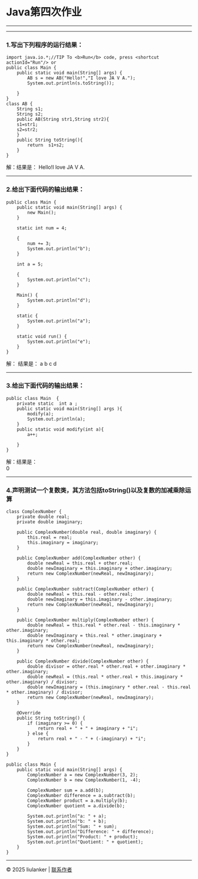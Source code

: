 # Java第四次作业
--- 

---  

### 1.写出下列程序的运行结果：

    import java.io.*;//TIP To <b>Run</b> code, press <shortcut actionId="Run"/> or
    public class Main {
        public static void main(String[] args) {
            AB s = new AB("Hello!","I love JA V A.");
            System.out.println(s.toString());

        }
    }
    class AB {
        String s1;
        String s2;
        public AB(String str1,String str2){
        s1=str1;
        s2=str2;
        }
        public String toString(){
            return  s1+s2;
        }
    }


解：结果是：
Hello!I love JA V A.

---
### 2.给出下面代码的输出结果：

    public class Main {
        public static void main(String[] args) {
            new Main();
        }

        static int num = 4;

        {
            num += 3;
            System.out.println("b");
        }

        int a = 5;

        {
            System.out.println("c");
        }

        Main() {
            System.out.println("d");
        }

        static {
            System.out.println("a");
        }

        static void run() {
            System.out.println("e");
        }
    }

解： 结果是：
a
b
c
d
   

---  
### 3.给出下面代码的输出结果：
    public class Main  {
        private static  int a ;
        public static void main(String[] args ){
            modify(a);
            System.out.println(a);
        }
        public static void modify(int a){
            a++;
            
        }
    }

解：结果是：  
0  


  
--- 
  
### 4.声明测试一个复数类，其方法包括toString()以及复数的加减乘除运算

    class ComplexNumber {
        private double real;
        private double imaginary;

        public ComplexNumber(double real, double imaginary) {
            this.real = real;
            this.imaginary = imaginary;
        }

        public ComplexNumber add(ComplexNumber other) {
            double newReal = this.real + other.real;
            double newImaginary = this.imaginary + other.imaginary;
            return new ComplexNumber(newReal, newImaginary);
        }

        public ComplexNumber subtract(ComplexNumber other) {
            double newReal = this.real - other.real;
            double newImaginary = this.imaginary - other.imaginary;
            return new ComplexNumber(newReal, newImaginary);
        }

        public ComplexNumber multiply(ComplexNumber other) {
            double newReal = this.real * other.real - this.imaginary * other.imaginary;
            double newImaginary = this.real * other.imaginary + this.imaginary * other.real;
            return new ComplexNumber(newReal, newImaginary);
        }

        public ComplexNumber divide(ComplexNumber other) {
            double divisor = other.real * other.real + other.imaginary * other.imaginary;
            double newReal = (this.real * other.real + this.imaginary * other.imaginary) / divisor;
            double newImaginary = (this.imaginary * other.real - this.real * other.imaginary) / divisor;
            return new ComplexNumber(newReal, newImaginary);
        }

        @Override
        public String toString() {
            if (imaginary >= 0) {
                return real + " + " + imaginary + "i";
            } else {
                return real + " - " + (-imaginary) + "i";
            }
        }
    }

    public class Main {
        public static void main(String[] args) {
            ComplexNumber a = new ComplexNumber(3, 2);
            ComplexNumber b = new ComplexNumber(1, -4);

            ComplexNumber sum = a.add(b);
            ComplexNumber difference = a.subtract(b);
            ComplexNumber product = a.multiply(b);
            ComplexNumber quotient = a.divide(b);

            System.out.println("a: " + a);
            System.out.println("b: " + b);
            System.out.println("Sum: " + sum);
            System.out.println("Difference: " + difference);
            System.out.println("Product: " + product);
            System.out.println("Quotient: " + quotient);
        }
    }



---
    
    
© 2025 liulanker | [联系作者]( liulanker@gmail.com)